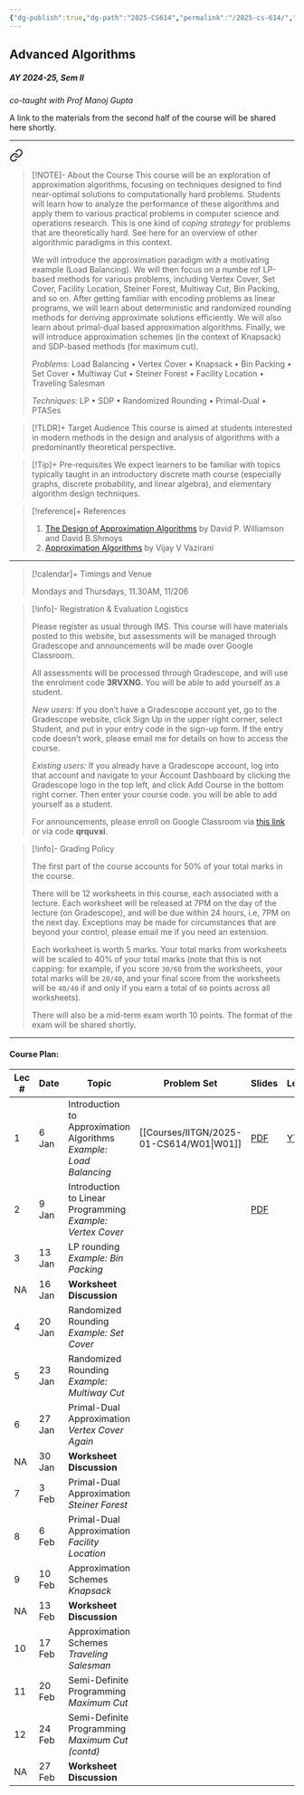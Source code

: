 ```yaml
---
{"dg-publish":true,"dg-path":"2025-CS614","permalink":"/2025-cs-614/","hide":true}
---
```


## Advanced Algorithms
##### AY 2024-25, Sem II
_co-taught with Prof Manoj Gupta_

A link to the materials from the second half of the course will be shared here shortly.

---


<div class="transclusion internal-embed is-loaded"><a class="markdown-embed-link" href="/descriptions/cs-614-v-a/" aria-label="Open link"><svg xmlns="http://www.w3.org/2000/svg" width="24" height="24" viewBox="0 0 24 24" fill="none" stroke="currentColor" stroke-width="2" stroke-linecap="round" stroke-linejoin="round" class="svg-icon lucide-link"><path d="M10 13a5 5 0 0 0 7.54.54l3-3a5 5 0 0 0-7.07-7.07l-1.72 1.71"></path><path d="M14 11a5 5 0 0 0-7.54-.54l-3 3a5 5 0 0 0 7.07 7.07l1.71-1.71"></path></svg></a><div class="markdown-embed">





> [!NOTE]- About the Course
> This course will be an exploration of approximation algorithms, focusing on techniques designed to find near-optimal solutions to computationally hard problems. Students will learn how to analyze the performance of these algorithms and apply them to various practical problems in computer science and operations research. This is one kind of _coping strategy_ for problems that are theoretically hard. See here for an overview of other algorithmic paradigms in this context.
> 
> We will introduce the approximation paradigm with a motivating example (Load Balancing). We will then focus on a numbe rof LP-based methods for various problems, including Vertex Cover, Set Cover, Facility Location, Steiner Forest, Multiway Cut, Bin Packing, and so on. After getting familiar with encoding problems as linear programs, we will learn about deterministic and randomized rounding methods for deriving approximate solutions efficiently. We will also learn about primal-dual based approximation algorithms. Finally, we will introduce approximation schemes (in the context of Knapsack) and SDP-based methods (for maximum cut).
> 
> _Problems:_ Load Balancing • Vertex Cover • Knapsack • Bin Packing • Set Cover • Multiway Cut • Steiner Forest • Facility Location • Traveling Salesman 
> 
> _Techniques_: LP • SDP • Randomized Rounding • Primal-Dual • PTASes

> [!TLDR]+ Target Audience
> This course is aimed at students interested in modern methods in the design and analysis of algorithms with a predominantly theoretical perspective. 

> [!Tip]+ Pre-requisites
> We expect learners to be familiar with topics typically taught in an introductory discrete math course (especially graphs, discrete probability, and linear algebra), and elementary algorithm design techniques.

> [!reference]+ References
> 
> 1. [The Design of Approximation Algorithms](https://www.designofapproxalgs.com/book.pdf) by David P. Williamson and David B.Shmoys
> 2. [Approximation Algorithms](https://athena.nitc.ac.in/~kmurali/Courses/CombAlg2014/vazirani.pdf) by Vijay V Vazirani

---



</div></div>


> [!calendar]+ Timings and Venue
> 
> Mondays and Thursdays, 11.30AM, 11/206

> [!info]- Registration & Evaluation Logistics
> 
> Please register as usual through IMS. This course will have materials posted to this website, but assessments will be managed through Gradescope and announcements will be made over Google Classroom.
> 
> All assessments will be processed through Gradescope, and will use the enrolment code **3RVXNG**. You will be able to add yourself as a student.
> 
> _New users:_ If you don’t have a Gradescope account yet, go to the Gradescope website, click Sign Up in the upper right corner, select Student, and put in your entry code in the sign-up form. If the entry code doesn’t work, please email me for details on how to access the course.
> 
> _Existing users:_ If you already have a Gradescope account, log into that account and navigate to your Account Dashboard by clicking the Gradescope logo in the top left, and click Add Course in the bottom right corner. Then enter your course code. you will be able to add yourself as a student.
> 
> For announcements, please enroll on Google Classroom via [this link](https://classroom.google.com/c/NzQzMzk3MTE4Njc3?cjc=qrquvxi) or via code **qrquvxi**. 

> [!info]- Grading Policy
> 
> The first part of the course accounts for 50% of your total marks in the course. 
> 
> There will be 12 worksheets in this course, each associated with a lecture. Each worksheet will be released at 7PM on the day of the lecture (on Gradescope), and will be due within 24 hours, i.e, 7PM on the next day. Exceptions may be made for circumstances that are beyond your control, please email me if you need an extension.
> 
> Each worksheet is worth 5 marks. Your total marks from worksheets will be scaled to 40% of your total marks (note that this is not capping: for example, if you score `30/60` from the worksheets, your total marks will be `20/40`, and your final score from the worksheets will be `40/40` if and only if you earn a total of `60` points across all worksheets).
> 
> There will also be a mid-term exam worth 10 points. The format of the exam will be shared shortly.

---
#### Course Plan: 

| Lec # | Date   | Topic                                                                 | Problem Set | Slides                                                                                                                     | Lecture                                    | Notes |
| ----- | ------ | --------------------------------------------------------------------- | ----------- | -------------------------------------------------------------------------------------------------------------------------- | ------------------------------------------ | ----- |
| 1     | 6 Jan  | Introduction to Approximation Algorithms<br>_Example: Load Balancing_ | [[Courses/IITGN/2025-01-CS614/W01\|W01]]     | [PDF](https://www.dropbox.com/scl/fi/e0whsgsw6rfiwkrc47q63/slides-load-balancing.pdf?rlkey=sz0p3henbxxdo7mjv1opojfd2&dl=0) | [YT](https://youtube.com/live/t0NNDCL6HFw) | TBA   |
| 2     | 9 Jan  | Introduction to Linear Programming<br>_Example: Vertex Cover_         |             | [PDF](https://www.dropbox.com/s/tnes3v2319sdc65/slides-lp-intro-vertex-cover.pdf?dl=0)                                     |                                            | TBA   |
| 3     | 13 Jan | LP rounding<br>_Example: Bin Packing_                                 |             |                                                                                                                            |                                            |       |
| NA    | 16 Jan | **Worksheet Discussion**                                              |             |                                                                                                                            |                                            |       |
| 4     | 20 Jan | Randomized Rounding<br>_Example: Set Cover_                           |             |                                                                                                                            |                                            |       |
| 5     | 23 Jan | Randomized Rounding<br>_Example: Multiway Cut_                        |             |                                                                                                                            |                                            |       |
| 6     | 27 Jan | Primal-Dual Approximation<br>_Vertex Cover Again_                     |             |                                                                                                                            |                                            |       |
| NA    | 30 Jan | **Worksheet Discussion**                                              |             |                                                                                                                            |                                            |       |
| 7     | 3 Feb  | Primal-Dual Approximation<br>_Steiner Forest_                         |             |                                                                                                                            |                                            |       |
| 8     | 6 Feb  | Primal-Dual Approximation<br>_Facility Location_                      |             |                                                                                                                            |                                            |       |
| 9     | 10 Feb | Approximation Schemes<br>_Knapsack_                                   |             |                                                                                                                            |                                            |       |
| NA    | 13 Feb | **Worksheet Discussion**                                              |             |                                                                                                                            |                                            |       |
| 10    | 17 Feb | Approximation Schemes<br>_Traveling Salesman_                         |             |                                                                                                                            |                                            |       |
| 11    | 20 Feb | Semi-Definite Programming<br>_Maximum Cut_                            |             |                                                                                                                            |                                            |       |
| 12    | 24 Feb | Semi-Definite Programming<br>_Maximum Cut (contd)_                    |             |                                                                                                                            |                                            |       |
| NA    | 27 Feb | **Worksheet Discussion**                                              |             |                                                                                                                            |                                            |       |

